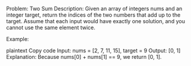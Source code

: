 Problem: Two Sum
Description: Given an array of integers nums and an integer target, return the indices of the two numbers that add up to the target. Assume that each input would have exactly one solution, and you cannot use the same element twice.

Example:

plaintext
Copy code
Input: nums = [2, 7, 11, 15], target = 9
Output: [0, 1]
Explanation: Because nums[0] + nums[1] == 9, we return [0, 1].
